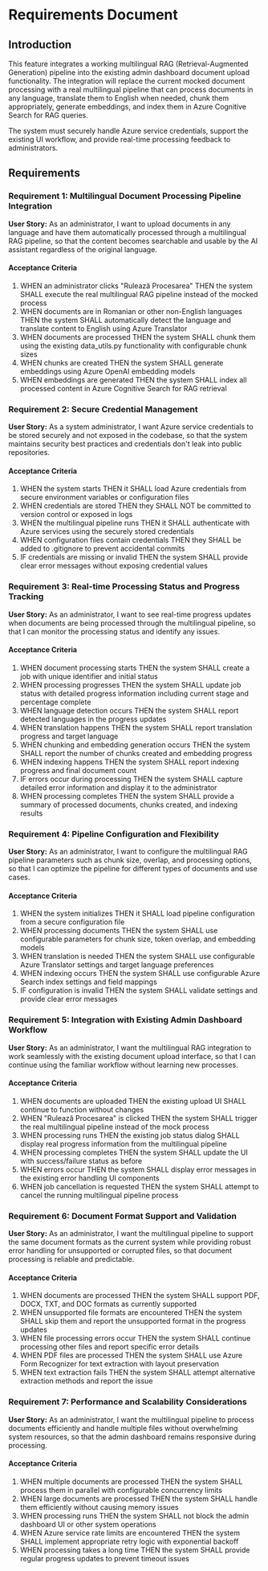 # Requirements Document

## Introduction

This feature integrates a working multilingual RAG (Retrieval-Augmented Generation) pipeline into the existing admin dashboard document upload functionality. The integration will replace the current mocked document processing with a real multilingual pipeline that can process documents in any language, translate them to English when needed, chunk them appropriately, generate embeddings, and index them in Azure Cognitive Search for RAG queries.

The system must securely handle Azure service credentials, support the existing UI workflow, and provide real-time processing feedback to administrators.

## Requirements

### Requirement 1: Multilingual Document Processing Pipeline Integration

**User Story:** As an administrator, I want to upload documents in any language and have them automatically processed through a multilingual RAG pipeline, so that the content becomes searchable and usable by the AI assistant regardless of the original language.

#### Acceptance Criteria

1. WHEN an administrator clicks "Rulează Procesarea" THEN the system SHALL execute the real multilingual RAG pipeline instead of the mocked process
2. WHEN documents are in Romanian or other non-English languages THEN the system SHALL automatically detect the language and translate content to English using Azure Translator
3. WHEN documents are processed THEN the system SHALL chunk them using the existing data_utils.py functionality with configurable chunk sizes
4. WHEN chunks are created THEN the system SHALL generate embeddings using Azure OpenAI embedding models
5. WHEN embeddings are generated THEN the system SHALL index all processed content in Azure Cognitive Search for RAG retrieval

### Requirement 2: Secure Credential Management

**User Story:** As a system administrator, I want Azure service credentials to be stored securely and not exposed in the codebase, so that the system maintains security best practices and credentials don't leak into public repositories.

#### Acceptance Criteria

1. WHEN the system starts THEN it SHALL load Azure credentials from secure environment variables or configuration files
2. WHEN credentials are stored THEN they SHALL NOT be committed to version control or exposed in logs
3. WHEN the multilingual pipeline runs THEN it SHALL authenticate with Azure services using the securely stored credentials
4. WHEN configuration files contain credentials THEN they SHALL be added to .gitignore to prevent accidental commits
5. IF credentials are missing or invalid THEN the system SHALL provide clear error messages without exposing credential values

### Requirement 3: Real-time Processing Status and Progress Tracking

**User Story:** As an administrator, I want to see real-time progress updates when documents are being processed through the multilingual pipeline, so that I can monitor the processing status and identify any issues.

#### Acceptance Criteria

1. WHEN document processing starts THEN the system SHALL create a job with unique identifier and initial status
2. WHEN processing progresses THEN the system SHALL update job status with detailed progress information including current stage and percentage complete
3. WHEN language detection occurs THEN the system SHALL report detected languages in the progress updates
4. WHEN translation happens THEN the system SHALL report translation progress and target language
5. WHEN chunking and embedding generation occurs THEN the system SHALL report the number of chunks created and embedding progress
6. WHEN indexing happens THEN the system SHALL report indexing progress and final document count
7. IF errors occur during processing THEN the system SHALL capture detailed error information and display it to the administrator
8. WHEN processing completes THEN the system SHALL provide a summary of processed documents, chunks created, and indexing results

### Requirement 4: Pipeline Configuration and Flexibility

**User Story:** As an administrator, I want to configure the multilingual RAG pipeline parameters such as chunk size, overlap, and processing options, so that I can optimize the pipeline for different types of documents and use cases.

#### Acceptance Criteria

1. WHEN the system initializes THEN it SHALL load pipeline configuration from a secure configuration file
2. WHEN processing documents THEN the system SHALL use configurable parameters for chunk size, token overlap, and embedding models
3. WHEN translation is needed THEN the system SHALL use configurable Azure Translator settings and target language preferences
4. WHEN indexing occurs THEN the system SHALL use configurable Azure Search index settings and field mappings
5. IF configuration is invalid THEN the system SHALL validate settings and provide clear error messages

### Requirement 5: Integration with Existing Admin Dashboard Workflow

**User Story:** As an administrator, I want the multilingual RAG integration to work seamlessly with the existing document upload interface, so that I can continue using the familiar workflow without learning new processes.

#### Acceptance Criteria

1. WHEN documents are uploaded THEN the existing upload UI SHALL continue to function without changes
2. WHEN "Rulează Procesarea" is clicked THEN the system SHALL trigger the real multilingual pipeline instead of the mock process
3. WHEN processing runs THEN the existing job status dialog SHALL display real progress information from the multilingual pipeline
4. WHEN processing completes THEN the system SHALL update the UI with success/failure status as before
5. WHEN errors occur THEN the system SHALL display error messages in the existing error handling UI components
6. WHEN job cancellation is requested THEN the system SHALL attempt to cancel the running multilingual pipeline process

### Requirement 6: Document Format Support and Validation

**User Story:** As an administrator, I want the multilingual pipeline to support the same document formats as the current system while providing robust error handling for unsupported or corrupted files, so that document processing is reliable and predictable.

#### Acceptance Criteria

1. WHEN documents are processed THEN the system SHALL support PDF, DOCX, TXT, and DOC formats as currently supported
2. WHEN unsupported file formats are encountered THEN the system SHALL skip them and report the unsupported format in the progress updates
3. WHEN file processing errors occur THEN the system SHALL continue processing other files and report specific error details
4. WHEN PDF files are processed THEN the system SHALL use Azure Form Recognizer for text extraction with layout preservation
5. WHEN text extraction fails THEN the system SHALL attempt alternative extraction methods and report the issue

### Requirement 7: Performance and Scalability Considerations

**User Story:** As an administrator, I want the multilingual pipeline to process documents efficiently and handle multiple files without overwhelming system resources, so that the admin dashboard remains responsive during processing.

#### Acceptance Criteria

1. WHEN multiple documents are processed THEN the system SHALL process them in parallel with configurable concurrency limits
2. WHEN large documents are processed THEN the system SHALL handle them efficiently without causing memory issues
3. WHEN processing runs THEN the system SHALL not block the admin dashboard UI or other system operations
4. WHEN Azure service rate limits are encountered THEN the system SHALL implement appropriate retry logic with exponential backoff
5. WHEN processing takes a long time THEN the system SHALL provide regular progress updates to prevent timeout issues